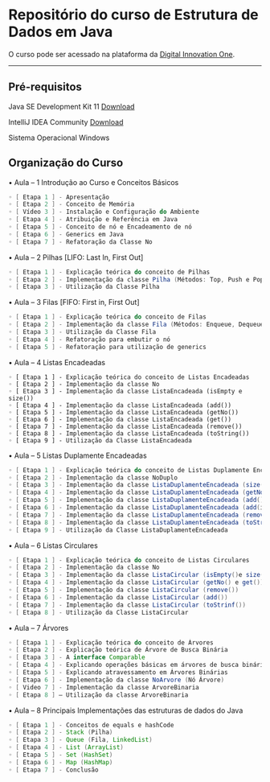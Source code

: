 # Repositório do curso de Estrutura de Dados em Java
O curso pode ser acessado na plataforma da [Digital Innovation One](http://digitalinnovation.one).

---



## Pré-requisitos

Java SE Development Kit 11 [Download](https://www.oracle.com/br/java/technologies/javase-jdk11-downloads.html)

IntelliJ IDEA Community [Download](https://www.jetbrains.com/pt-br/idea/download/#section=windows)

Sistema Operacional Windows

## Organização do Curso

• Aula – 1 Introdução ao Curso e Conceitos Básicos

```java
◦ [ Etapa 1 ] - Apresentação
◦ [ Etapa 2 ] - Conceito de Memória
◦ [ Vídeo 3 ] - Instalação e Configuração do Ambiente
◦ [ Etapa 4 ] - Atribuição e Referência em Java
◦ [ Etapa 5 ] - Conceito de nó e Encadeamento de nó
◦ [ Etapa 6 ] - Generics em Java
◦ [ Etapa 7 ] - Refatoração da Classe No
```

• Aula – 2 Pilhas [LIFO: Last In, First Out]

```java
◦ [ Etapa 1 ] - Explicação teórica do conceito de Pilhas
◦ [ Etapa 2 ] - Implementação da classe Pilha (Métodos: Top, Push e Pop )
◦ [ Etapa 3 ] - Utilização da Classe Pilha
```

• Aula – 3 Filas [FIFO: First in, First Out]

```java
◦ [ Etapa 1 ] - Explicação teórica do conceito de Filas
◦ [ Etapa 2 ] - Implementação da classe Fila (Métodos: Enqueue, Dequeue)
◦ [ Etapa 3 ] - Utilização da Classe Fila
◦ [ Etapa 4 ] - Refatoração para embutir o nó
◦ [ Etapa 5 ] - Refatoração para utilização de generics
```

• Aula – 4 Listas Encadeadas

```
◦ [ Etapa 1 ] - Explicação teórica do conceito de Listas Encadeadas
◦ [ Etapa 2 ] - Implementação da classe No
◦ [ Etapa 3 ] - Implementação da classe ListaEncadeada (isEmpty e size())
◦ [ Etapa 4 ] - Implementação da classe ListaEncadeada (add())
◦ [ Etapa 5 ] - Implementação da classe ListaEncadeada (getNo())
◦ [ Etapa 6 ] - Implementação da classe ListaEncadeada (get())
◦ [ Etapa 7 ] - Implementação da classe ListaEncadeada (remove())
◦ [ Etapa 8 ] - Implementação da classe ListaEncadeada (toString())
◦ [ Etapa 9 ] - Utilização da Classe ListaEncadeada
```

• Aula – 5 Listas Duplamente Encadeadas

```java
◦ [ Etapa 1 ] - Explicação teórica do conceito de Listas Duplamente Encadeadas
◦ [ Etapa 2 ] - Implementação da classe NoDuplo
◦ [ Etapa 3 ] - Implementação da classe ListaDuplamenteEncadeada (size())
◦ [ Etapa 4 ] - Implementação da classe ListaDuplamenteEncadeada (getNo(), get())
◦ [ Etapa 5 ] - Implementação da classe ListaDuplamenteEncadeada (add())
◦ [ Etapa 6 ] - Implementação da classe ListaDuplamenteEncadeada (add(index))
◦ [ Etapa 7 ] - Implementação da classe ListaDuplamenteEncadeada (remove())
◦ [ Etapa 8 ] - Implementação da classe ListaDuplamenteEncadeada (toString())
◦ [ Etapa 9 ] - Utilização da Classe ListaDuplamenteEncadeada
```

• Aula – 6 Listas Circulares

```java
◦ [ Etapa 1 ] - Explicação teórica do conceito de Listas Circulares
◦ [ Etapa 2 ] - Implementação da classe No
◦ [ Etapa 3 ] - Implementação da classe ListaCircular (isEmpty()e size())
◦ [ Etapa 4 ] - Implementação da classe ListaCircular (getNo() e get())
◦ [ Etapa 5 ] - Implementação da classe ListaCircular (remove())
◦ [ Etapa 6 ] - Implementação da classe ListaCircular (add())
◦ [ Etapa 7 ] - Implementação da classe ListaCircular (toStrinf())
◦ [ Etapa 8 ] - Utilização da Classe ListaCircular
```

• Aula – 7 Árvores

```java
◦ [ Etapa 1 ] - Explicação teórica do conceito de Árvores
◦ [ Etapa 2 ] - Explicação teórica de Árvore de Busca Binária
◦ [ Etapa 3 ] - A interface Comparable
◦ [ Etapa 4 ] - Explicando operações básicas em árvores de busca binária
◦ [ Etapa 5 ] - Explicando atravessamento em Árvores Binárias
◦ [ Etapa 6 ] - Implementação da classe NoArvore (Nó Árvore)
◦ [ Video 7 ] - Implementação da classe ArvoreBinaria
◦ [ Etapa 8 ] – Utilização da classe ArvoreBinaria
```

• Aula – 8 Principais Implementações das estruturas de dados do Java

```java
◦ [ Etapa 1 ] - Conceitos de equals e hashCode
◦ [ Etapa 2 ] - Stack (Pilha)
◦ [ Etapa 3 ] - Queue (Fila, LinkedList)
◦ [ Etapa 4 ] - List (ArrayList)
◦ [ Etapa 5 ] - Set (HashSet)
◦ [ Etapa 6 ] - Map (HashMap)
◦ [ Etapa 7 ] - Conclusão
```
